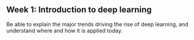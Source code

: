 ## Week 1: Introduction to deep learning

Be able to explain the major trends driving the rise of deep learning, and understand where and how it is applied today.
